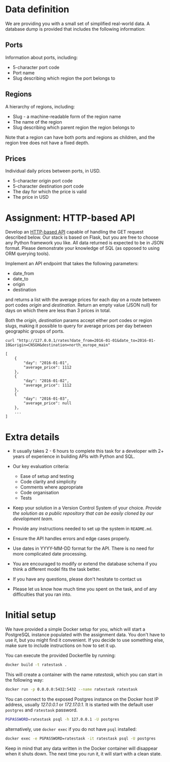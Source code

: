# Data definition

We are providing you with a small set of simplified real-world data. A
database dump is provided that includes the following information:

## Ports

Information about ports, including:

* 5-character port code
* Port name
* Slug describing which region the port belongs to

## Regions

A hierarchy of regions, including:

* Slug - a machine-readable form of the region name
* The name of the region
* Slug describing which parent region the region belongs to

Note that a region can have both ports and regions as children, and the region
tree does not have a fixed depth.

## Prices

Individual daily prices between ports, in USD.

* 5-character origin port code
* 5-character destination port code
* The day for which the price is valid
* The price in USD

# Assignment: HTTP-based API

Develop an [HTTP-based API](#task-1-http-based-api) capable of handling the GET request described below. Our stack is based on Flask, but you are free to choose any Python framework you like. All data returned is expected to be in JSON format. Please demonstrate your knowledge of SQL (as opposed to using ORM querying tools).


Implement an API endpoint that takes the following parameters:

* date_from
* date_to
* origin
* destination

and returns a list with the average prices for each day on a route between port codes *origin* and *destination*. Return an empty value (JSON null) for days on which there are less than 3 prices in total.

Both the *origin, destination* params accept either port codes or region slugs, making it possible to query for average prices per day between geographic groups of ports.

    curl "http://127.0.0.1/rates?date_from=2016-01-01&date_to=2016-01-10&origin=CNSGH&destination=north_europe_main"

    [
        {
            "day": "2016-01-01",
            "average_price": 1112
        },
        {
            "day": "2016-01-02",
            "average_price": 1112
        },
        {
            "day": "2016-01-03",
            "average_price": null
        },
        ...
    ]

# Extra details

* It usually takes 2 - 6 hours to complete this task for a developer with 2+ years of experience in building APIs with Python and SQL.

* Our key evaluation criteria:
    - Ease of setup and testing
    - Code clarity and simplicity
    - Comments where appropriate
    - Code organisation
    - Tests

* Keep your solution in a Version Control System of your
  choice. *Provide the solution as a public repository that can be
  easily cloned by our development team.*

* Provide any instructions needed to set up the system in `README.md`.

* Ensure the API handles errors and edge cases properly.

* Use dates in YYYY-MM-DD format for the API. There is no need for more
  complicated date processing.

* You are encouraged to modify or extend the database schema if you think a different model fits the task better.

* If you have any questions, please don't hesitate to contact us

* Please let us know how much time you spent on the task, and of any difficulties that you ran into.


# Initial setup

We have provided a simple Docker setup for you, which will start a
PostgreSQL instance populated with the assignment data. You don't have
to use it, but you might find it convenient. If you decide to use
something else, make sure to include instructions on how to set it up.

You can execute the provided Dockerfile by running:

```bash
docker build -t ratestask .
```

This will create a container with the name *ratestask*, which you can
start in the following way:

```bash
docker run -p 0.0.0.0:5432:5432 --name ratestask ratestask
```

You can connect to the exposed Postgres instance on the Docker host IP address,
usually *127.0.0.1* or *172.17.0.1*. It is started with the default user `postgres` and `ratestask` password.

```bash
PGPASSWORD=ratestask psql -h 127.0.0.1 -U postgres
```

alternatively, use `docker exec` if you do not have `psql` installed:

```bash
docker exec -e PGPASSWORD=ratestask -it ratestask psql -U postgres
```

Keep in mind that any data written in the Docker container will
disappear when it shuts down. The next time you run it, it will start
with a clean state.
